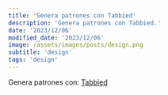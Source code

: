 ```yaml
---
title: 'Genera patrones con Tabbied'
description: 'Genera patrones con Tabbied.'
date: '2023/12/06'
modified_date: '2023/12/06'
image: /assets/images/posts/design.png
subtitle: 'design'
tags: 'design'
---
```


Genera patrones con: [Tabbied](https://tabbied.com)
